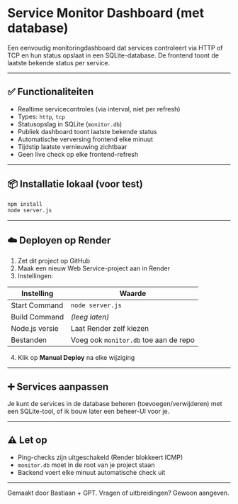 # Service Monitor Dashboard (met database)

Een eenvoudig monitoringdashboard dat services controleert via HTTP of TCP en hun status opslaat in een SQLite-database. De frontend toont de laatste bekende status per service.

---

## ✅ Functionaliteiten

- Realtime servicecontroles (via interval, niet per refresh)
- Types: `http`, `tcp`
- Statusopslag in SQLite (`monitor.db`)
- Publiek dashboard toont laatste bekende status
- Automatische verversing frontend elke minuut
- Tijdstip laatste vernieuwing zichtbaar
- Geen live check op elke frontend-refresh

---

## 📦 Installatie lokaal (voor test)

```bash
npm install
node server.js
```

---

## ☁️ Deployen op Render

1. Zet dit project op GitHub
2. Maak een nieuw Web Service-project aan in Render
3. Instellingen:

| Instelling        | Waarde             |
|-------------------|---------------------|
| Start Command     | `node server.js`    |
| Build Command     | *(leeg laten)*      |
| Node.js versie    | Laat Render zelf kiezen |
| Bestanden         | Voeg ook `monitor.db` toe aan de repo |

4. Klik op **Manual Deploy** na elke wijziging

---

## ➕ Services aanpassen

Je kunt de services in de database beheren (toevoegen/verwijderen) met een SQLite-tool, of ik bouw later een beheer-UI voor je.

---

## ⚠️ Let op

- Ping-checks zijn uitgeschakeld (Render blokkeert ICMP)
- `monitor.db` moet in de root van je project staan
- Backend voert elke minuut automatische check uit

---

Gemaakt door Bastiaan + GPT. Vragen of uitbreidingen? Gewoon aangeven.